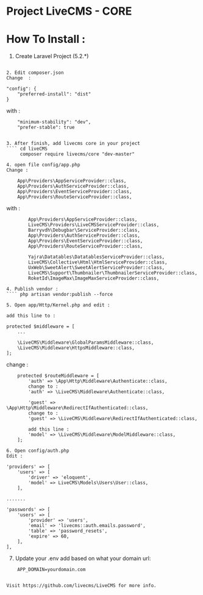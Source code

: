 # Project LiveCMS - CORE

# How To Install :

1. Create Laravel Project (5.2.*)
```` composer create-project laravel/laravel liveCMS --prefer-dist 

2. Edit composer.json
Change  :
````    
    "config": {
        "preferred-install": "dist"
    }

with :
````
    "minimum-stability": "dev",
    "prefer-stable": true


3. After finish, add livecms core in your project
```` cd liveCMS 
     composer require livecms/core "dev-master"

4. open file config/app.php
Change :
````
        App\Providers\AppServiceProvider::class,
        App\Providers\AuthServiceProvider::class,
        App\Providers\EventServiceProvider::class,
        App\Providers\RouteServiceProvider::class,

with :
````
        App\Providers\AppServiceProvider::class,
        LiveCMS\Providers\LiveCMSServiceProvider::class,
        Barryvdh\Debugbar\ServiceProvider::class,
        App\Providers\AuthServiceProvider::class,
        App\Providers\EventServiceProvider::class,
        App\Providers\RouteServiceProvider::class,

        Yajra\Datatables\DatatablesServiceProvider::class,
        LiveCMS\Collective\Html\HtmlServiceProvider::class,
        UxWeb\SweetAlert\SweetAlertServiceProvider::class,
        LiveCMS\Support\Thumbnailer\ThumbnailerServiceProvider::class,
        RoketId\ImageMax\ImageMaxServiceProvider::class,

4. Publish vendor :
```` php artisan vendor:publish --force

5. Open app/Http/Kernel.php and edit :

add this line to :
```` 
    protected $middleware = [
        ...

        \LiveCMS\Middleware\GlobalParamsMiddleware::class,
        \LiveCMS\Middleware\HttpsMiddleware::class,
    ];

change :
````
    protected $routeMiddleware = [
        'auth' => \App\Http\Middleware\Authenticate::class,
        change to :
        'auth' => \LiveCMS\Middleware\Authenticate::class,

        'guest' => \App\Http\Middleware\RedirectIfAuthenticated::class,
        change to :
        'guest' => \LiveCMS\Middleware\RedirectIfAuthenticated::class,

        add this line :
        'model' => \LiveCMS\Middleware\ModelMiddleware::class,
    ];

6. Open config/auth.php
Edit :
````
    'providers' => [
        'users' => [
            'driver' => 'eloquent',
            'model' => LiveCMS\Models\Users\User::class,
        ],

    .......

    'passwords' => [
        'users' => [
            'provider' => 'users',
            'email' => 'livecms::auth.emails.password',
            'table' => 'password_resets',
            'expire' => 60,
        ],
    ],


7. Update your .env
add based on what your domain url:
````
    APP_DOMAIN=yourdomain.com


Visit https://github.com/livecms/LiveCMS for more info.

